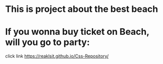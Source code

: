 # This is project about the best beach 
# If you wonna buy ticket on Beach, will you go to party: 
click link https://reaklsit.github.io/Css-Repository/
